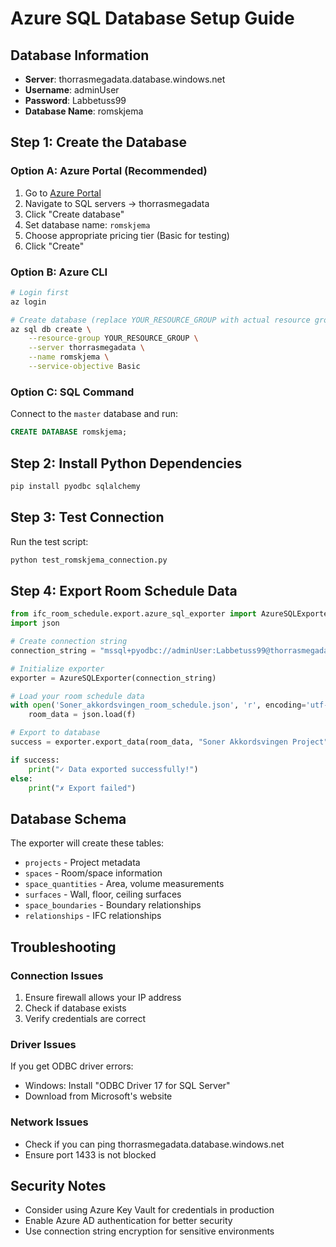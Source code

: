 # Azure SQL Database Setup Guide

## Database Information
- **Server**: thorrasmegadata.database.windows.net
- **Username**: adminUser
- **Password**: Labbetuss99
- **Database Name**: romskjema

## Step 1: Create the Database

### Option A: Azure Portal (Recommended)
1. Go to [Azure Portal](https://portal.azure.com)
2. Navigate to SQL servers → thorrasmegadata
3. Click "Create database"
4. Set database name: `romskjema`
5. Choose appropriate pricing tier (Basic for testing)
6. Click "Create"

### Option B: Azure CLI
```bash
# Login first
az login

# Create database (replace YOUR_RESOURCE_GROUP with actual resource group)
az sql db create \
    --resource-group YOUR_RESOURCE_GROUP \
    --server thorrasmegadata \
    --name romskjema \
    --service-objective Basic
```

### Option C: SQL Command
Connect to the `master` database and run:
```sql
CREATE DATABASE romskjema;
```

## Step 2: Install Python Dependencies

```bash
pip install pyodbc sqlalchemy
```

## Step 3: Test Connection

Run the test script:
```bash
python test_romskjema_connection.py
```

## Step 4: Export Room Schedule Data

```python
from ifc_room_schedule.export.azure_sql_exporter import AzureSQLExporter
import json

# Create connection string
connection_string = "mssql+pyodbc://adminUser:Labbetuss99@thorrasmegadata.database.windows.net:1433/romskjema?driver=ODBC+Driver+17+for+SQL+Server&Encrypt=yes&TrustServerCertificate=no&Connection+Timeout=30"

# Initialize exporter
exporter = AzureSQLExporter(connection_string)

# Load your room schedule data
with open('Soner_akkordsvingen_room_schedule.json', 'r', encoding='utf-8') as f:
    room_data = json.load(f)

# Export to database
success = exporter.export_data(room_data, "Soner Akkordsvingen Project")

if success:
    print("✓ Data exported successfully!")
else:
    print("✗ Export failed")
```

## Database Schema

The exporter will create these tables:
- `projects` - Project metadata
- `spaces` - Room/space information
- `space_quantities` - Area, volume measurements
- `surfaces` - Wall, floor, ceiling surfaces
- `space_boundaries` - Boundary relationships
- `relationships` - IFC relationships

## Troubleshooting

### Connection Issues
1. Ensure firewall allows your IP address
2. Check if database exists
3. Verify credentials are correct

### Driver Issues
If you get ODBC driver errors:
- Windows: Install "ODBC Driver 17 for SQL Server"
- Download from Microsoft's website

### Network Issues
- Check if you can ping thorrasmegadata.database.windows.net
- Ensure port 1433 is not blocked

## Security Notes
- Consider using Azure Key Vault for credentials in production
- Enable Azure AD authentication for better security
- Use connection string encryption for sensitive environments